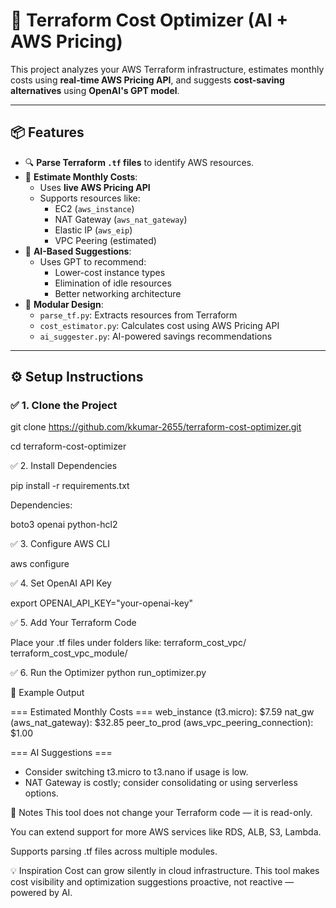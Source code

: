 # 🤖 Terraform Cost Optimizer (AI + AWS Pricing)

This project analyzes your AWS Terraform infrastructure, estimates monthly costs using **real-time AWS Pricing API**, and suggests **cost-saving alternatives** using **OpenAI's GPT model**.

---

## 📦 Features

- 🔍 **Parse Terraform `.tf` files** to identify AWS resources.
- 💸 **Estimate Monthly Costs**:
  - Uses **live AWS Pricing API**
  - Supports resources like:
    - EC2 (`aws_instance`)
    - NAT Gateway (`aws_nat_gateway`)
    - Elastic IP (`aws_eip`)
    - VPC Peering (estimated)
- 🧠 **AI-Based Suggestions**:
  - Uses GPT to recommend:
    - Lower-cost instance types
    - Elimination of idle resources
    - Better networking architecture
- 📁 **Modular Design**:
  - `parse_tf.py`: Extracts resources from Terraform
  - `cost_estimator.py`: Calculates cost using AWS Pricing API
  - `ai_suggester.py`: AI-powered savings recommendations


---

## ⚙️ Setup Instructions

### ✅ 1. Clone the Project


git clone https://github.com/kkumar-2655/terraform-cost-optimizer.git

cd terraform-cost-optimizer

✅ 2. Install Dependencies

pip install -r requirements.txt

Dependencies:

boto3
openai
python-hcl2

✅ 3. Configure AWS CLI

aws configure

✅ 4. Set OpenAI API Key

export OPENAI_API_KEY="your-openai-key"

✅ 5. Add Your Terraform Code

Place your .tf files under folders like:
terraform_cost_vpc/
terraform_cost_vpc_module/

✅ 6. Run the Optimizer
python run_optimizer.py

🧪 Example Output

=== Estimated Monthly Costs ===
web_instance (t3.micro): $7.59
nat_gw (aws_nat_gateway): $32.85
peer_to_prod (aws_vpc_peering_connection): $1.00

=== AI Suggestions ===
- Consider switching t3.micro to t3.nano if usage is low.
- NAT Gateway is costly; consider consolidating or using serverless options.

📝 Notes
This tool does not change your Terraform code — it is read-only.

You can extend support for more AWS services like RDS, ALB, S3, Lambda.

Supports parsing .tf files across multiple modules.

💡 Inspiration
Cost can grow silently in cloud infrastructure. This tool makes cost visibility and optimization suggestions proactive, not reactive — powered by AI.


